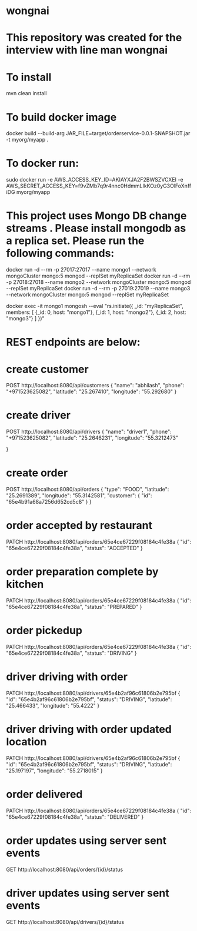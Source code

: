 # wongnai

# This repository was created for the interview with line man wongnai

# To install  
mvn clean install

# To build docker image 
docker build --build-arg JAR_FILE=target/orderservice-0.0.1-SNAPSHOT.jar -t myorg/myapp .

# To docker run: 
sudo docker run -e AWS_ACCESS_KEY_ID=AKIAYXJA2F2BWSZVCXEI -e AWS_SECRET_ACCESS_KEY=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 myorg/myapp


# This project uses Mongo DB change streams . Please install mongodb as a replica set. Please run the following commands:

docker run -d --rm -p 27017:27017 --name mongo1 --network mongoCluster mongo:5 mongod --replSet myReplicaSet
docker run -d --rm -p 27018:27018 --name mongo2 --network mongoCluster mongo:5 mongod --replSet myReplicaSet
docker run -d --rm -p 27019:27019 --name mongo3 --network mongoCluster mongo:5 mongod --replSet myReplicaSet

docker exec -it mongo1 mongosh --eval "rs.initiate({
 _id: \"myReplicaSet\",
 members: [
   {_id: 0, host: \"mongo1\"},
   {_id: 1, host: \"mongo2\"},
   {_id: 2, host: \"mongo3\"}
 ]
})"


# REST endpoints are below:

# create customer
POST http://localhost:8080/api/customers
{
    "name": "abhilash",
    "phone": "+971523625082",
    "latitude": "25.267410",
    "longitude": "55.292680"
}

# create driver
POST http://localhost:8080/api/drivers
{
    "name": "driver1",
    "phone": "+971523625082",
    "latitude": "25.2646231",
    "longitude": "55.3212473"
 
}

# create order
POST http://localhost:8080/api/orders
{
    "type": "FOOD",
    "latitude": "25.2691389",
    "longitude": "55.3142581",
    "customer": {
        "id": "65e4b91a68a7256d652cd5c8"
    }
}

# order accepted by restaurant
PATCH http://localhost:8080/api/orders/65e4ce67229f08184c4fe38a
{
    "id": "65e4ce67229f08184c4fe38a",
    "status": "ACCEPTED"
}

# order preparation complete by kitchen
PATCH http://localhost:8080/api/orders/65e4ce67229f08184c4fe38a
{
    "id": "65e4ce67229f08184c4fe38a",
    "status": "PREPARED"
}

# order pickedup
PATCH http://localhost:8080/api/orders/65e4ce67229f08184c4fe38a
{
    "id": "65e4ce67229f08184c4fe38a",
    "status": "DRIVING"
}


# driver driving with order
PATCH http://localhost:8080/api/drivers/65e4b2af96c61806b2e795bf
{
    "id": "65e4b2af96c61806b2e795bf",
    "status": "DRIVING",
    "latitude": "25.466433",
    "longitude": "55.4222"
}


# driver driving with order updated location
PATCH http://localhost:8080/api/drivers/65e4b2af96c61806b2e795bf
{
    "id": "65e4b2af96c61806b2e795bf",
    "status": "DRIVING",
    "latitude": "25.197197",
    "longitude": "55.2718015"
}

# order delivered
PATCH http://localhost:8080/api/orders/65e4ce67229f08184c4fe38a
{
    "id": "65e4ce67229f08184c4fe38a",
    "status": "DELIVERED"
}

# order updates using server sent events
GET http://localhost:8080/api/orders/{id}/status


# driver updates using server sent events
GET http://localhost:8080/api/drivers/{id}/status








